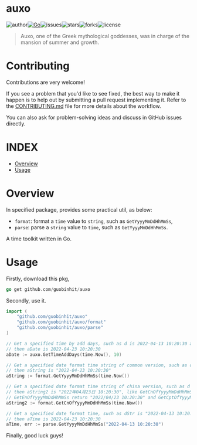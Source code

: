 # auxo
![author](https://img.shields.io/badge/author-chariesgavin-blueviolet.svg)[![Go](https://github.com/guobinhit/auxo/actions/workflows/go.yml/badge.svg)](https://github.com/guobinhit/auxo/actions/workflows/go.yml)![issues](https://img.shields.io/github/issues/guobinhit/auxo.svg)![stars](https://img.shields.io/github/stars/guobinhit/auxo.svg)![forks](https://img.shields.io/github/forks/guobinhit/auxo.svg)![license](https://img.shields.io/github/license/guobinhit/auxo.svg)

> Auxo, one of the Greek mythological goddesses, was in charge of the mansion of summer and growth.

# Contributing

Contributions are very welcome!

If you see a problem that you'd like to see fixed, the best way to make it happen is to help out by submitting a pull request implementing it. Refer to the [CONTRIBUTING.md](../master/CONTRIBUTING.md) file for more details about the workflow.

You can also ask for problem-solving ideas and discuss in GitHub issues directly.

# INDEX

- [Overview](#overview)
- [Usage](#usage)

# Overview

In specified package, provides some practical util, as below:

- `format`: format a `time` value to `string`, such as `GetYyyyMmDdHhMmSs`,
- `parse`: parse a `string` value to `time`, such as `GetYyyyMmDdHhMmSs`.

A time toolkit written in Go.

# Usage

Firstly, download this pkg,

```go
go get github.com/guobinhit/auxo
```

Secondly, use it.

```go
import (
    "github.com/guobinhit/auxo"
    "github.com/guobinhit/auxo/format"
    "github.com/guobinhit/auxo/parse"
)

// Get a specified time by add days, such as d is 2022-04-13 10:20:30 and days is 10,
// then aDate is 2022-04-23 10:20:30
aDate := auxo.GetTimeAddDays(time.Now(), 10)

// Get a specified date format time string of common version, such as d is 2022-04-13 10:20:30,
// then aString is "2022-04-23 10:20:30"
aString := format.GetYyyyMmDdHhMmSs(time.Now())

// Get a specified date format time string of china version, such as d is 2022-04-13 10:20:30,
// then aString2 is "2022年04月23日 10:20:30", like GetCnOfYyyyMmDdHhMmSs method, 
// GetEnOfYyyyMmDdHhMmSs return "2022/04/23 10:20:30" and GetCptOfYyyyMmDdHhMmSs return "20220423102030".
aString2 := format.GetCnOfYyyyMmDdHhMmSs(time.Now())

// Get a specified date format time, such as dStr is "2022-04-13 10:20:30",
// then aTime is 2022-04-23 10:20:30
aTime, err := parse.GetYyyyMmDdHhMmSs("2022-04-13 10:20:30")
```

Finally, good luck guys!

